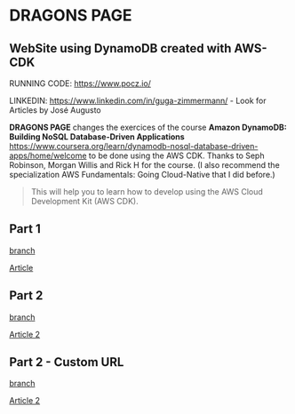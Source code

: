 # DRAGONS PAGE

## WebSite using DynamoDB created with AWS-CDK

RUNNING CODE: https://www.pocz.io/

LINKEDIN: https://www.linkedin.com/in/guga-zimmermann/ - Look for Articles by José Augusto


**DRAGONS PAGE** changes the exercices of the course **Amazon DynamoDB: Building NoSQL Database-Driven Applications**  https://www.coursera.org/learn/dynamodb-nosql-database-driven-apps/home/welcome to be done using the AWS CDK. Thanks to Seph Robinson, Morgan Willis and Rick H for the course. (I also recommend the specialization AWS Fundamentals: Going Cloud-Native that I did before.)

> This will help you to learn how to develop using the AWS Cloud Development Kit (AWS CDK).

## Part 1

[branch](https://github.com/gugazimmermann/dragonspage/tree/part-1)

[Article](https://github.com/gugazimmermann/dragonspage/blob/part-1/article.md)

## Part 2

[branch](https://github.com/gugazimmermann/dragonspage/tree/part-2)

[Article 2](article2.md)


## Part 2 - Custom URL

[branch](https://github.com/gugazimmermann/dragonspage/tree/part-2-route-53)

[Article 2](https://github.com/gugazimmermann/dragonspage/blob/part-2-route-53/article2.md)
